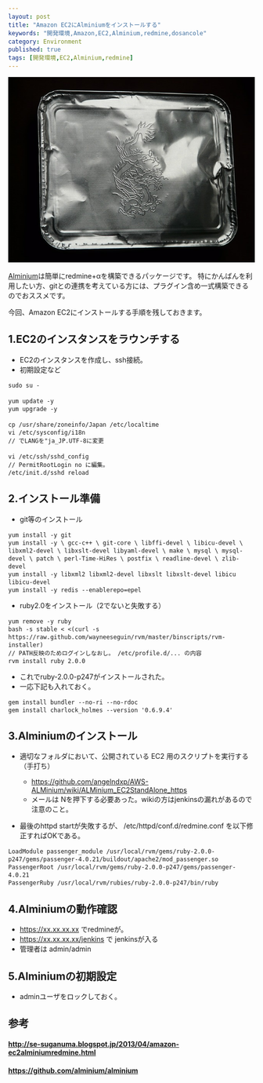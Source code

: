 ```yaml
---
layout: post
title: "Amazon EC2にAlminiumをインストールする"
keywords: "開発環境,Amazon,EC2,Alminium,redmine,dosancole"
category: Environment
published: true
tags: [開発環境,EC2,Alminium,redmine]
---
```


![キャッチ](/images/2013-10-27-alminium-ec2.jpg)

[Alminium](http://alminium.github.io/alminium/)は簡単にredmine+αを構築できるパッケージです。
特にかんばんを利用したい方、gitとの連携を考えている方には、プラグイン含め一式構築できるのでおススメです。

今回、Amazon EC2にインストールする手順を残しておきます。

## 1.EC2のインスタンスをラウンチする

- EC2のインスタンスを作成し、ssh接続。
- 初期設定など

```
sudo su -

yum update -y
yum upgrade -y

cp /usr/share/zoneinfo/Japan /etc/localtime
vi /etc/sysconfig/i18n
// でLANGを"ja_JP.UTF-8に変更

vi /etc/ssh/sshd_config
// PermitRootLogin no に編集。
/etc/init.d/sshd reload
```

## 2.インストール準備

- git等のインストール

```
yum install -y git
yum install -y \ gcc-c++ \ git-core \ libffi-devel \ libicu-devel \ libxml2-devel \ libxslt-devel libyaml-devel \ make \ mysql \ mysql-devel \ patch \ perl-Time-HiRes \ postfix \ readline-devel \ zlib-devel  
yum install -y libxml2 libxml2-devel libxslt libxslt-devel libicu libicu-devel
yum install -y redis --enablerepo=epel
```

- ruby2.0をインストール（2でないと失敗する）

```
yum remove -y ruby
bash -s stable < <(curl -s https://raw.github.com/wayneeseguin/rvm/master/binscripts/rvm-installer)
// PATH反映のためログインしなおし。 /etc/profile.d/... の内容
rvm install ruby 2.0.0
```

- これでruby-2.0.0-p247がインストールされた。
- 一応下記も入れておく。

```
gem install bundler --no-ri --no-rdoc
gem install charlock_holmes --version '0.6.9.4'
```

## 3.Alminiumのインストール

- 適切なフォルダにおいて、公開されている EC2 用のスクリプトを実行する（手打ち）
  - https://github.com/angelndxp/AWS-ALMinium/wiki/ALMinium_EC2StandAlone_https
  - メールは Nを押下する必要あった。wikiの方はjenkinsの漏れがあるので注意のこと。

- 最後のhttpd startが失敗するが、 /etc/httpd/conf.d/redmine.conf を以下修正すればOKである。

```
LoadModule passenger_module /usr/local/rvm/gems/ruby-2.0.0-p247/gems/passenger-4.0.21/buildout/apache2/mod_passenger.so
PassengerRoot /usr/local/rvm/gems/ruby-2.0.0-p247/gems/passenger-4.0.21 
PassengerRuby /usr/local/rvm/rubies/ruby-2.0.0-p247/bin/ruby 
```

## 4.Alminiumの動作確認

- https://xx.xx.xx.xx でredmineが。
- https://xx.xx.xx.xx/jenkins で jenkinsが入る
- 管理者は admin/admin

## 5.Alminiumの初期設定

- adminユーザをロックしておく。


## 参考

#### http://se-suganuma.blogspot.jp/2013/04/amazon-ec2alminiumredmine.html
#### https://github.com/alminium/alminium
